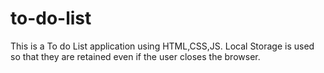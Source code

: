 # to-do-list
This is a To do List application using HTML,CSS,JS. Local Storage is used  so that they are retained even if the user closes the browser.
